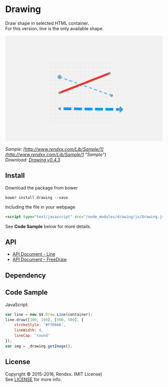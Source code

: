 # Drawing
Draw shape in selected HTML container.  
For this version, line is the only available shape.     

![preview](https://raw.githubusercontent.com/Rendxx/Drawing/master/preview.png "Preview")

*Sample: [http://www.rendxx.com/Lib/Sample/1](http://www.rendxx.com/Lib/Sample/1 "Sample")*  
*Download: [Drawing v0.4.3](https://github.com/Rendxx/Drawing/releases/tag/0.4.3 "Download")*

## Install
Download the package from bower
```
bower install drawing --save
```

Including the file in your webpage
```HTML
<script type="text/javascript" src="/node_modules/drawing/js/Drawing.js"></script>
```

See **Code Sample** below for more details.

## API
- [API Document - Line](https://github.com/Rendxx/Drawing/blob/master/API%20Document%20-%20Line.md)
- [API Document - FreeDraw](https://github.com/Rendxx/Drawing/blob/master/API%20Document%20-%20Free.md)  

## Dependency

## Code Sample
JavaScript:

```javascript
var line = new $$.Draw.Line(container);
line.draw([100, 100], [500, 500], {
	strokeStyle: '#ff6666',
	lineWidth: 4,
	lineCap: 'round'
});
var img = _drawing.getImage();
```

## License
Copyright &copy; 2015-2016, Rendxx. (MIT License)  
See [LICENSE][] for more info.

[LICENSE]: https://github.com/Rendxx/TipBox/blob/master/LICENSE